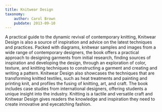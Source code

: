 ```yaml
---
title: Knitwear Design
taxonomy:
	author: Carol Brown
	pubdate: 2013-09-10
---
```

A practical guide to the dynamic revival of contemporary knitting, Knitwear Design is also a source of inspiration and advice on the latest techniques and practices. Packed with diagrams, knitwear samples and images from a wide range of contemporary designers, the book offers a practical approach to designing garments from initial research, finding sources of inspiration and developing the design, through an exploration of color, texture, and knitting techniques to constructing a garment and creating and writing a pattern. Knitwear Design also showcases the techniques that are transforming knitted textiles, such as heat treatments and painting and printing knit, and profiles the fusing of knitting, art, and craft. The book includes case studies from international designers, offering students a unique insight into the industry. Knitting is a tactile and versatile craft and Knitwear Design gives readers the knowledge and inspiration they need to create innovative and eyecatching fashion.